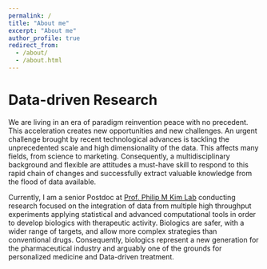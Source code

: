 ```yaml
---
permalink: /
title: "About me"
excerpt: "About me"
author_profile: true
redirect_from: 
  - /about/
  - /about.html
---
```


Data-driven Research
====================

We are living in an era of paradigm reinvention peace with no precedent.  This acceleration creates new opportunities and new challenges. An urgent challenge brought by recent technological advances is tackling the unprecedented scale and high dimensionality of the data. This affects many fields, from science to marketing.  Consequently,   a multidisciplinary background and flexible are attitudes a must-have skill to respond to this rapid chain of changes and successfully extract valuable knowledge from the flood of data available.

Currently, I am a senior Postdoc at [Prof. Philip M Kim Lab](http://www.kimlab.org) conducting research focused on the integration of data from multiple high throughput experiments applying statistical and advanced computational tools in order to develop biologics with therapeutic activity. Biologics are safer, with a wider range of targets, and allow more complex strategies than conventional drugs. Consequently, biologics represent a new generation for the pharmaceutical industry and arguably one of the grounds for personalized medicine and Data-driven treatment.




